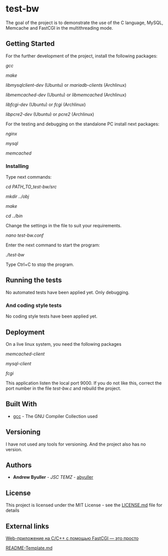 # test-bw

The goal of the project is to demonstrate the use of the C language, MySQL, Memcache and FastCGI in the multithreading mode.

## Getting Started

For the further development of the project, install the following packages:

*gcc*

*make*

*libmysqlclient-dev* (Ubuntu) or *mariadb-clients* (Archlinux)

*libmemcached-dev* (Ubuntu) or *libmemcached* (Archlinux)

*libfcgi-dev* (Ubuntu) or *fcgi* (Archlinux)

*libpcre2-dev* (Ubuntu) or *pcre2* (Archlinux)

For the testing and debugging on the standalone PC install next packages:

*nginx*

*mysql*

*memcached*

### Installing

Type next commands:

*cd PATH_TO_test-bw/src*

*mkdir ../obj*

*make*

*cd ../bin*

Change the settings in the file to suit your requirements.

*nano test-bw.conf*

Enter the next command to start the program:

*./test-bw*

Type Ctrl+C to stop the program.

## Running the tests

No automated tests have been applied yet. Only debugging.

### And coding style tests

No coding style tests have been applied yet.

## Deployment

On a live linux system, you need the following packages

*memcached-client*

*mysql-client*

*fcgi*

This application listen the local port 9000. If you do not like this, correct the port number in the file *test-bw.c* and rebuild the project.


## Built With

* [gcc](https://gcc.gnu.org/) - The GNU Compiler Collection used

## Versioning

I have not used any tools for versioning. And the project also has no version.

## Authors

* **Andrew Byuller** - *JSC TEMZ* - [abyuller](https://github.com/abyuller)

## License

This project is licensed under the MIT License - see the [LICENSE.md](LICENSE.md) file for details

## External links

[Web-приложение на C/C++ с помощью FastCGI — это просто](https://habr.com/ru/post/154187/)

[README-Template.md](https://gist.github.com/PurpleBooth/109311bb0361f32d87a2)

